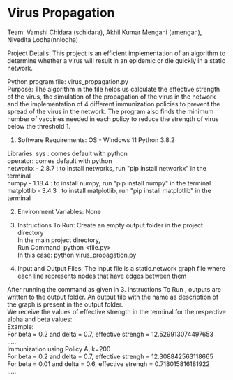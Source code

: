 # Virus Propagation

Team:
Vamshi Chidara (schidara), Akhil Kumar Mengani (amengan), Nivedita Lodha(nnlodha)

Project Details:
This project is an efficient implementation of an algorithm to determine whether a virus will result in an epidemic or die quickly in a static network.

Python program file: virus_propagation.py<br>
Purpose: The algorithm in the file helps us calculate the effective strength of the virus, the simulation of the propagation of the virus in the network and the implementation of 4 different immunization policies to prevent the spread of the virus in the network. The program also finds the minimum number of vaccines needed in each policy to reduce the strength of virus below the threshold 1.

1. Software Requirements:
OS - Windows 11
Python 3.8.2

Libraries:
sys : comes default with python<br>
operator: comes default with python<br>
networkx - 2.8.7 : to install networks, run "pip install networkx" in the terminal<br>
numpy - 1.18.4 : to install numpy, run "pip install numpy" in the terminal<br>
matplotlib - 3.4.3 : to install matplotlib, run "pip install matplotlib" in the terminal<br>

2. Environment Variables: None

3. Instructions To Run:
Create an empty output folder in the project directory <br>
In the main project directory, <br>
Run Command: python <file.py><br>
In this case:  python virus_propagation.py<br>

4. Input and Output Files:
The input file is a static.network graph file where each line represents nodes that have edges between them

After running the command as given in 3. Instructions To Run , outputs are written to the output folder. An output file with the name as description of the graph is present in the output folder.<br>
We receive the values of effective strength in the terminal for the respective alpha and beta values:<br>
Example:<br>
For beta = 0.2 and delta = 0.7, effective strengh = 12.529913074497653<br>
.....<br>
Immunization using Policy A, k=200<br>
For beta = 0.2 and delta = 0.7, effective strengh = 12.308842563118665<br>
For beta = 0.01 and delta = 0.6, effective strengh = 0.718015816181922<br>
.....<br>
